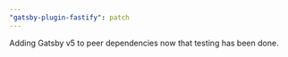 ```yaml
---
"gatsby-plugin-fastify": patch
---
```


Adding Gatsby v5 to peer dependencies now that testing has been done.
